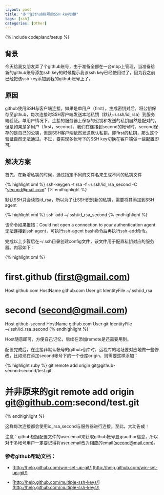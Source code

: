 ```yaml
---
layout: post
title: "多个github帐号的SSH key切换"
tags: [ssh]
categories: [Other]
---
```

{% include codepiano/setup %}

## 背景

今天给我女朋友弄了个github账号，由于准备全部在一台mbp上管理，当准备给新的github账号添加ssh key的时候提示我该ssh key已经使用过了，因为我之前已经把该ssh key添加到我的github账号上了。

## 原因

<p>
github使用SSH与客户端连接。如果是单用户（first），生成密钥对后，将公钥保存至github，每次连接时SSH客户端发送本地私钥（默认~/.ssh/id_rsa）到服务端验证。单用户情况下，连接的服务器上保存的公钥和发送的私钥自然是配对的。但是如果是多用户（first，second），我们在连接到second的帐号时，second保存的是自己的公钥，但是SSH客户端依然发送默认私钥，即first的私钥，那么这个验证自然无法通过。不过，要实现多帐号下的SSH key切换在客户端做一些配置即可。
</p>

## 解决方案

首先，在新增私钥的时候，通过指定不同的文件名来生成不同的私钥文件

{% highlight xml %}
ssh-keygen -t rsa -f ~/.ssh/id_rsa_second -C "second@mail.com"
{% endhighlight %}

默认SSH只会读取id_rsa，所以为了让SSH识别新的私钥，需要将其添加到SSH agent

{% highlight xml %}
ssh-add ~/.ssh/id_rsa_second
{% endhighlight %}

该命令如果报错：Could not open a connection to your authentication agent.无法连接到ssh agent，可执行ssh-agent bash命令后再执行ssh-add命令。

<p>
完成以上步骤后在~/.ssh目录创建config文件，该文件用于配置私钥对应的服务器。内容如下：
</p>

{% highlight xml %}
# first.github (first@gmail.com)
Host github.com
HostName github.com
User git
IdentityFile ~/.ssh/id_rsa

# second (second@gmail.com)
Host github-second
HostName github.com
User git
IdentityFile ~/.ssh/id_rsa_second
{% endhighlight %}

Host随意即可，方便自己记忆，后续在添加remote是还需要用到。

配置完成后，在连接非默认帐号的github仓库时，远程库的地址要对应地做一些修改，比如现在添加second帐号下的一个仓库origin，则需要这样添加：

{% highlight ruby %}
git remote add origin git@github-second:second/test.git
# 并非原来的git remote add origin git@github.com:second/test.git
{% endhighlight %}

这样每次连接都会使用id_rsa_second与服务器进行连接。至此，大功告成！

注意：github根据配置文件的user.email来获取github帐号显示author信息，所以对于多帐号用户一定要记得将user.email改为相应的email(second@mail.com)。

### 参考github帮助文档：

* [http://help.github.com/win-set-up-git/](http://help.github.com/win-set-up-git/)

* [http://help.github.com/multiple-ssh-keys/](http://help.github.com/multiple-ssh-keys/)